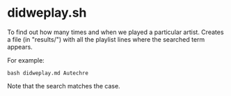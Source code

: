 # didweplay.sh

To find out how many times and when we played a particular artist. Creates a file (in "results/") with all the playlist lines where the searched term appears.

For example:

`bash didweplay.md Autechre`

Note that the search matches the case.